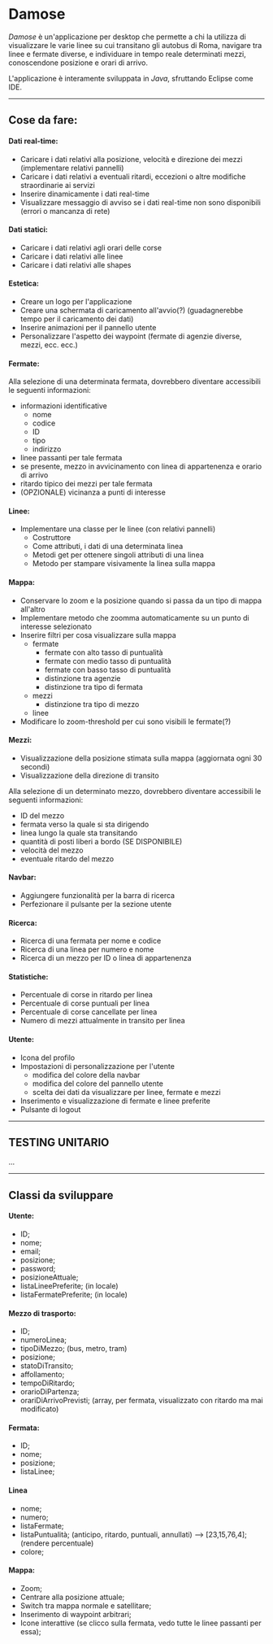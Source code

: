 # Damose
*Damose* è un'applicazione per desktop che permette a chi la utilizza di visualizzare le varie linee su cui transitano gli autobus di Roma, navigare tra linee e fermate diverse, e individuare in tempo reale determinati mezzi, conoscendone posizione e orari di arrivo.

L'applicazione è interamente sviluppata in *Java*, sfruttando Eclipse come IDE. 

___

## Cose da fare:

#### Dati real-time:
- Caricare i dati relativi alla posizione, velocità e direzione dei mezzi (implementare relativi pannelli)
- Caricare i dati relativi a eventuali ritardi, eccezioni o altre modifiche straordinarie ai servizi
- Inserire dinamicamente i dati real-time
- Visualizzare messaggio di avviso se i dati real-time non sono disponibili (errori o mancanza di rete)

#### Dati statici:
- Caricare i dati relativi agli orari delle corse
- Caricare i dati relativi alle linee
- Caricare i dati relativi alle shapes

#### Estetica:
- Creare un logo per l'applicazione
- Creare una schermata di caricamento all'avvio(?) (guadagnerebbe tempo per il caricamento dei dati)
- Inserire animazioni per il pannello utente
- Personalizzare l'aspetto dei waypoint (fermate di agenzie diverse, mezzi, ecc. ecc.)

#### Fermate:
Alla selezione di una determinata fermata, dovrebbero diventare accessibili le seguenti informazioni:
- informazioni identificative
	- nome
	- codice
	- ID
	- tipo
	- indirizzo
- linee passanti per tale fermata
- se presente, mezzo in avvicinamento con linea di appartenenza e orario di arrivo
- ritardo tipico dei mezzi per tale fermata
- (OPZIONALE) vicinanza a punti di interesse

#### Linee:
- Implementare una classe per le linee (con relativi pannelli)
	- Costruttore
	- Come attributi, i dati di una determinata linea
	- Metodi get per ottenere singoli attributi di una linea
	- Metodo per stampare visivamente la linea sulla mappa

#### Mappa:
- Conservare lo zoom e la posizione quando si passa da un tipo di mappa all'altro
- Implementare metodo che zoomma automaticamente su un punto di interesse selezionato
- Inserire filtri per cosa visualizzare sulla mappa
	- fermate
		- fermate con alto tasso di puntualità
		- fermate con medio tasso di puntualità
		- fermate con basso tasso di puntualità
		- distinzione tra agenzie
		- distinzione tra tipo di fermata
	- mezzi
		- distinzione tra tipo di mezzo
	- linee
- Modificare lo zoom-threshold per cui sono visibili le fermate(?)

#### Mezzi:
- Visualizzazione della posizione stimata sulla mappa (aggiornata ogni 30 secondi)
- Visualizzazione della direzione di transito

Alla selezione di un determinato mezzo, dovrebbero diventare accessibili le seguenti informazioni:
- ID del mezzo
- fermata verso la quale si sta dirigendo
- linea lungo la quale sta transitando
- quantità di posti liberi a bordo (SE DISPONIBILE)
- velocità del mezzo
- eventuale ritardo del mezzo

#### Navbar:
- Aggiungere funzionalità per la barra di ricerca
- Perfezionare il pulsante per la sezione utente

#### Ricerca:
- Ricerca di una fermata per nome e codice
- Ricerca di una linea per numero e nome
- Ricerca di un mezzo per ID o linea di appartenenza

#### Statistiche:
- Percentuale di corse in ritardo per linea
- Percentuale di corse puntuali per linea
- Percentuale di corse cancellate per linea
- Numero di mezzi attualmente in transito per linea

#### Utente:
- Icona del profilo
- Impostazioni di personalizzazione per l'utente
	- modifica del colore della navbar
	- modifica del colore del pannello utente
	- scelta dei dati da visualizzare per linee, fermate e mezzi
- Inserimento e visualizzazione di fermate e linee preferite
- Pulsante di logout
___

## TESTING UNITARIO
...
___

## Classi da sviluppare

#### Utente:
- ID;
- nome;
- email;
- posizione;
- password;
- posizioneAttuale;
- listaLineePreferite; (in locale)
- listaFermatePreferite; (in locale)

#### Mezzo di trasporto:
- ID;
- numeroLinea;
- tipoDiMezzo; (bus, metro, tram)
- posizione;
- statoDiTransito;
- affollamento;
- tempoDiRitardo;
- orarioDiPartenza;
- orariDiArrivoPrevisti; (array, per fermata, visualizzato con ritardo ma mai modificato)

#### Fermata:
- ID;
- nome; 
- posizione;
- listaLinee;

#### Linea
- nome;
- numero;
- listaFermate;
- listaPuntualità; (anticipo, ritardo, puntuali, annullati) —> [23,15,76,4]; (rendere percentuale)
- colore;

#### Mappa:
- Zoom;
- Centrare alla posizione attuale;
- Switch tra mappa normale e satellitare;
- Inserimento di waypoint arbitrari;
- Icone interattive (se clicco sulla fermata, vedo tutte le linee passanti per essa);